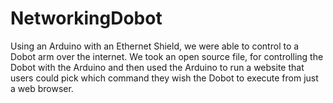 # NetworkingDobot
Using an Arduino with an Ethernet Shield, we were able to control to a Dobot arm over the internet.
We took an open source file, for controlling the Dobot with the Arduino and then used the Arduino to run a website that users could pick which command they wish the Dobot to execute from just a web browser.
